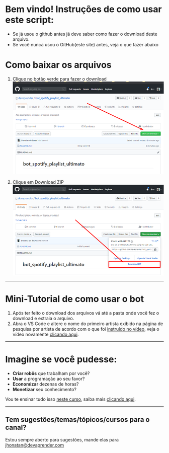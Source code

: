 # Bem vindo! Instruções de como usar este script:

 - Se já usou o github antes já deve saber como fazer o download deste arquivo.
 - Se você nunca usou o GitHub(este site) antes, veja o que fazer abaixo

# Como baixar os arquivos

1. Clique no botão verde para fazer o download
![step1](images/step1.png)

2. Clique em Download ZIP
![step2](images/step2.png)

---

# Mini-Tutorial de como usar o bot

1. Após ter feito o download dos arquivos vá até a pasta onde você fez o download e extraia o arquivo.
2. Abra o VS Code e altere o nome do primeiro artista exibido na página de pesquisa por artista de acordo com o que foi [instruído no vídeo](https://www.youtube.com/watch?v=rsPDkJLrZhQ&t=127s), veja o vídeo novamente [clicando aqui](https://www.youtube.com/watch?v=rsPDkJLrZhQ&t=127s).

---

# Imagine se você pudesse:

* **Criar robôs** que trabalham por você?
* **Usar** a programação ao seu favor?
* **Economizar** dezenas de horas?
* **Monetizar** seu conhecimento?

Vou te ensinar tudo isso [neste curso](https://cursodevaprender.getresponsepages.com/), saiba mais [clicando aqui](https://cursodevaprender.getresponsepages.com/).

---

## Tem sugestões/temas/tópicos/cursos para o canal?
Estou sempre aberto para sugestões, mande elas para jhonatan@devaprender.com
